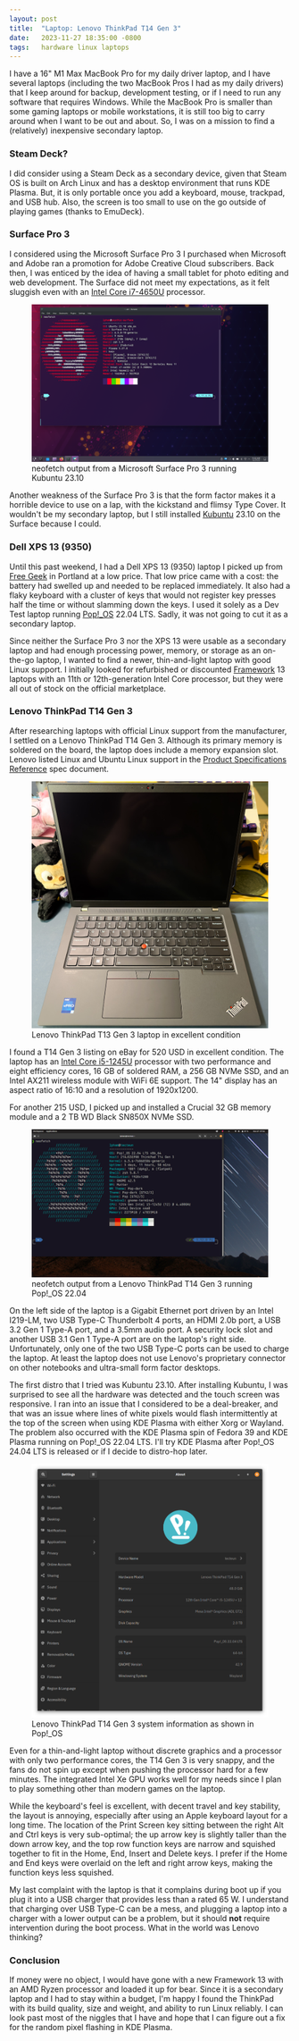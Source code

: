 ```yaml
---
layout: post
title:  "Laptop: Lenovo ThinkPad T14 Gen 3"
date:   2023-11-27 18:35:00 -0800
tags:   hardware linux laptops
---
```


I have a 16" M1 Max MacBook Pro for my daily driver laptop, and I have several laptops (including the two MacBook Pros I had as my daily drivers) that I keep around for backup, development testing, or if I need to run any software that requires Windows. While the MacBook Pro is smaller than some gaming laptops or mobile workstations, it is still too big to carry around when I want to be out and about. So, I was on a mission to find a (relatively) inexpensive secondary laptop.

### Steam Deck?

I did consider using a Steam Deck as a secondary device, given that Steam OS is built on Arch Linux and has a desktop environment that runs KDE Plasma. But, it is only portable once you add a keyboard, mouse, trackpad, and USB hub. Also, the screen is too small to use on the go outside of playing games (thanks to EmuDeck).

### Surface Pro 3

I considered using the Microsoft Surface Pro 3 I purchased when Microsoft and Adobe ran a promotion for Adobe Creative Cloud subscribers. Back then, I was enticed by the idea of having a small tablet for photo editing and web development. The Surface did not meet my expectations, as it felt sluggish even with an [Intel Core i7-4650U](https://ark.intel.com/content/www/us/en/ark/products/75114/intel-core-i7-4650u-processor-4m-cache-up-to-3-30-ghz.html) processor.

<figure class="figure w-100">
    <a target="_blank" href="/assets/images/surface-pro-3-kubuntu-neofetch.png">
    <img src="/assets/images/surface-pro-3-kubuntu-neofetch.png" class="img-fluid border" alt="neofetch system information output in a terminal window">
    </a>
    <figcaption class="figure-caption text-center">
        neofetch output from a Microsoft Surface Pro 3 running Kubuntu 23.10
    </figcaption>
</figure>

Another weakness of the Surface Pro 3 is that the form factor makes it a horrible device to use on a lap, with the kickstand and flimsy Type Cover. It wouldn't be my secondary laptop, but I still installed [Kubuntu](https://kubuntu.org) 23.10 on the Surface because I could.

### Dell XPS 13 (9350)

Until this past weekend, I had a Dell XPS 13 (9350) laptop I picked up from [Free Geek](https://www.freegeek.org/) in Portland at a low price. That low price came with a cost: the battery had swelled up and needed to be replaced immediately. It also had a flaky keyboard with a cluster of keys that would not register key presses half the time or without slamming down the keys. I used it solely as a Dev Test laptop running [Pop!_OS](https://pop.system76.com) 22.04 LTS. Sadly, it was not going to cut it as a secondary laptop.

Since neither the Surface Pro 3 nor the XPS 13 were usable as a secondary laptop and had enough processing power, memory, or storage as an on-the-go laptop, I wanted to find a newer, thin-and-light laptop with good Linux support. I initially looked for refurbished or discounted [Framework](https://frame.work/) 13 laptops with an 11th or 12th-generation Intel Core processor, but they were all out of stock on the official marketplace.

### Lenovo ThinkPad T14 Gen 3

After researching laptops with official Linux support from the manufacturer, I settled on a Lenovo ThinkPad T14 Gen 3. Although its primary memory is soldered on the board, the laptop does include a memory expansion slot. Lenovo listed Linux and Ubuntu Linux support in the [Product Specifications Reference](https://psref.lenovo.com/syspool/Sys/PDF/ThinkPad/ThinkPad_T14_Gen_3_Intel/ThinkPad_T14_Gen_3_Intel_Spec.pdf) spec document.

<figure class="figure w-100">
    <a target="_blank" href="/assets/images/thinkpad/lenovo-t14-g3-laptop.jpg">
    <img src="/assets/images/thinkpad/lenovo-t14-g3-laptop.jpg" class="img-fluid border" alt="Opened Lenovo ThinkPad T14 Gen 3 laptop">
    </a>
    <figcaption class="figure-caption text-center">
        Lenovo ThinkPad T13 Gen 3 laptop in excellent condition
    </figcaption>
</figure>

I found a T14 Gen 3 listing on eBay for 520 USD in excellent condition. The laptop has an [Intel Core i5-1245U](https://ark.intel.com/content/www/us/en/ark/products/226260/intel-core-i51245u-processor-12m-cache-up-to-4-40-ghz.html)  processor with two performance and eight efficiency cores, 16 GB of soldered RAM, a 256 GB NVMe SSD, and an Intel AX211 wireless module with WiFi 6E support. The 14" display has an aspect ratio of 16:10 and a resolution of 1920x1200.

For another 215 USD, I picked up and installed a Crucial 32 GB memory module and a 2 TB WD Black SN850X NVMe SSD.

<figure class="figure w-100">
    <a target="_blank" href="/assets/images/thinkpad/pop-os-neofetch.png">
    <img src="/assets/images/thinkpad/pop-os-neofetch.png" class="img-fluid border" alt="neofetch system information output in a terminal window">
    </a>
    <figcaption class="figure-caption text-center">
        neofetch output from a Lenovo ThinkPad T14 Gen 3 running Pop!_OS 22.04
    </figcaption>
</figure>

On the left side of the laptop is a Gigabit Ethernet port driven by an Intel I219-LM, two USB Type-C Thunderbolt 4 ports, an HDMI 2.0b port, a USB 3.2 Gen 1 Type-A port, and a 3.5mm audio port. A security lock slot and another USB 3.1 Gen 1 Type-A port are on the laptop's right side. Unfortunately, only one of the two USB Type-C ports can be used to charge the laptop. At least the laptop does not use Lenovo's proprietary connector on other notebooks and ultra-small form factor desktops.

The first distro that I tried was Kubuntu 23.10. After installing Kubuntu, I was surprised to see all the hardware was detected and the touch screen was responsive. I ran into an issue that I considered to be a deal-breaker, and that was an issue where lines of white pixels would flash intermittently at the top of the screen when using KDE Plasma with either Xorg or Wayland. The problem also occurred with the KDE Plasma spin of Fedora 39 and KDE Plasma running on Pop!_OS 22.04 LTS. I'll try KDE Plasma after Pop!_OS 24.04 LTS is released or if I decide to distro-hop later.

<figure class="figure w-100">
    <a target="_blank" href="/assets/images/thinkpad/pop-os-sys-info.png">
    <img src="/assets/images/thinkpad/pop-os-sys-info.png" class="img-fluid border" alt="System information for a Lenovo ThinkPad T14 Gen 3 running Pop!_OS">
    </a>
    <figcaption class="figure-caption text-center">
        Lenovo ThinkPad T14 Gen 3 system information as shown in Pop!_OS
    </figcaption>
</figure>

Even for a thin-and-light laptop without discrete graphics and a processor with only two performance cores, the T14 Gen 3 is very snappy, and the fans do not spin up except when pushing the processor hard for a few minutes. The integrated Intel Xe GPU works well for my needs since I plan to play something other than modern games on the laptop.

While the keyboard's feel is excellent, with decent travel and key stability, the layout is annoying, especially after using an Apple keyboard layout for a long time. The location of the Print Screen key sitting between the right Alt and Ctrl keys is very sub-optimal; the up arrow key is slightly taller than the down arrow key, and the top row function keys are narrow and squished together to fit in the Home, End, Insert and Delete keys. I prefer if the Home and End keys were overlaid on the left and right arrow keys, making the function keys less squished.

My last complaint with the laptop is that it complains during boot up if you plug it into a USB charger that provides less than a rated 65 W. I understand that charging over USB Type-C can be a mess, and plugging a laptop into a charger with a lower output can be a problem, but it should **not** require intervention during the boot process. What in the world was Lenovo thinking?

### Conclusion

If money were no object, I would have gone with a new Framework 13 with an AMD Ryzen processor and loaded it up for bear. Since it is a secondary laptop and I had to stay within a budget, I'm happy I found the ThinkPad with its build quality, size and weight, and ability to run Linux reliably. I can look past most of the niggles that I have and hope that I can figure out a fix for the random pixel flashing in KDE Plasma.
